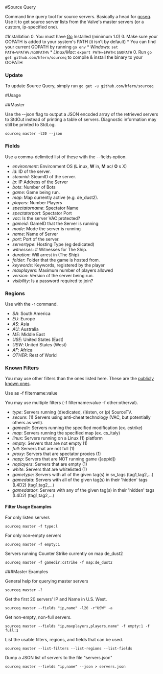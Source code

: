 #Source Query

Command line query tool for source servers. Basically a head for [goseq](https://github.com/hfern/sourceq).
Use it to get source server lists from the Valve's master servers (or
a custom, ip-specified one).

#Installation
0. You must have [Go](http://golang.org/) Installed (minimum 1.0)
0. Make sure your GOPATH is added to your system's PATH (it isn't by default)
    * You can find your current GOPATH by running `go env`
    * _Windows:_ `set PATH=%PATH%;%GOPATH%`
    * _Linux/Mac:_ `export PATH=$PATH:$GOPATH`
0. Run `go get github.com/hfern/sourceq` to compile & install the binary to your GOPATH

### Update
To update Source Query, simply run `go get -u github.com/hfern/sourceq`

#Usage

##Master

Use the --json flag to output a JSON encoded array of the retrieved servers to StdOut instead of printing a table of servers.
Diagnostic information may still be printed to StdLog. 

    sourceq master -l20 --json

### Fields

Use a comma-delimited list of these with the --fields option.

- _environment_: Environment OS (__L__ inux, __W__ in, __M__ ac/ __O__ s X)
- _id_: ID of the server.
- _steamid_: SteamID of the server.
- _ip_: IP Address of the Server
- _bots_: Number of Bots
- _game_: Game being run.
- _map_: Map currently active (e.g. de_dust2).
- _players_: Number Players
- _spectatorname_: Spectator Name
- _spectatorport_: Spectator Port
- _vac_: Is the server VAC protected?
- _gameid_: GameID that the Server is running
- _mode_: Mode the server is running
- _name_: Name of Server
- _port_: Port of the server.
- _servertype_: Hosting Type (eg dedicated)
- _witnesses_: # Witnesses for The Ship.
- _duration_: Will arrest in (The Ship)
- _folder_: Folder that the game is hosted from.
- _keywords_: Keywords, registered by the player
- _maxplayers_: Maximum number of players allowed
- _version_: Version of the server being run.
- _visibility_: Is a password required to join?


### Regions

Use with the -r command.

- _SA_:          South America
- _EU_:          Europe
- _AS_:          Asia
- _AU_:          Australia
- _ME_:          Middle East
- _USE_:         United States (East)
- _USW_:         United States (West)
- _AF_:          Africa
- _OTHER_:       Rest of World

### Known Filters

You may use other filters than the ones listed here. These are the [publicly known ones](https://developer.valvesoftware.com/wiki/Master_Server_Query_Protocol#Filter).

Use as -f filtername:value

You may use multiple filters (-f filtername:value -f other:otherval).

- _type_: Servers running (d)edicated, (l)isten, or (p) SourceTV.
- _secure_: (1) Servers using anti-cheat technology (VAC, but potentially others as well).
- _gamedir_: Servers running the specified modification (ex. cstrike)
- _map_: Servers running the specified map (ex. cs_italy)
- _linux_: Servers running on a Linux (1) platform
- _empty_: Servers that are not empty (1)
- _full_: Servers that are not full (1)
- _proxy_: Servers that are spectator proxies (1)
- _napp_: Servers that are NOT running game ([appid])
- _noplayers_: Servers that are empty (1)
- _white_: Servers that are whitelisted (1)
- _gametype_: Servers with all of the given tag(s) in sv_tags (tag1,tag2,...)
- _gamedata_: Servers with all of the given tag(s) in their 'hidden' tags (L4D2) (tag1,tag2,...)
- _gamedataor_: Servers with any of the given tag(s) in their 'hidden' tags (L4D2) (tag1,tag2,...)

#### Filter Usage Examples
For only listen servers

    sourceq master -f type:l

For only non-empty servers

    sourceq master -f empty:1

Servers running Counter Strike currently on map de_dust2

    sourceq master -f gamedir:cstrike -f map:de_dust2

###Master Examples


General help for querying master servers
    
    sourceq master -?

Get the first 20 servers' IP and Name in U.S. West.

    sourceq master --fields "ip,name" -l20 -r"USW" -a

Get non-empty, non-full servers.
    
    sourceq master --fields "ip,maxplayers,players,name" -f empty:1 -f full:1
 
List the usable filters, regions, and fields that can be used.
    
    sourceq master --list-filters --list-regions --list-fields

Dump a JSON list of servers to the file "servers.json"

    sourceq master --fields "ip,name" --json > servers.json